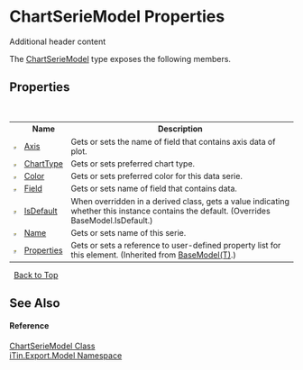 # ChartSerieModel Properties
Additional header content 

The <a href="T_iTin_Export_Model_ChartSerieModel">ChartSerieModel</a> type exposes the following members.


## Properties
&nbsp;<table><tr><th></th><th>Name</th><th>Description</th></tr><tr><td>![Public property](media/pubproperty.gif "Public property")</td><td><a href="P_iTin_Export_Model_ChartSerieModel_Axis">Axis</a></td><td>
Gets or sets the name of field that contains axis data of plot.</td></tr><tr><td>![Public property](media/pubproperty.gif "Public property")</td><td><a href="P_iTin_Export_Model_ChartSerieModel_ChartType">ChartType</a></td><td>
Gets or sets preferred chart type.</td></tr><tr><td>![Public property](media/pubproperty.gif "Public property")</td><td><a href="P_iTin_Export_Model_ChartSerieModel_Color">Color</a></td><td>
Gets or sets preferred color for this data serie.</td></tr><tr><td>![Public property](media/pubproperty.gif "Public property")</td><td><a href="P_iTin_Export_Model_ChartSerieModel_Field">Field</a></td><td>
Gets or sets name of field that contains data.</td></tr><tr><td>![Public property](media/pubproperty.gif "Public property")</td><td><a href="P_iTin_Export_Model_ChartSerieModel_IsDefault">IsDefault</a></td><td>
When overridden in a derived class, gets a value indicating whether this instance contains the default.
 (Overrides BaseModel.IsDefault.)</td></tr><tr><td>![Public property](media/pubproperty.gif "Public property")</td><td><a href="P_iTin_Export_Model_ChartSerieModel_Name">Name</a></td><td>
Gets or sets name of this serie.</td></tr><tr><td>![Public property](media/pubproperty.gif "Public property")</td><td><a href="P_iTin_Export_Model_BaseModel_1_Properties">Properties</a></td><td>
Gets or sets a reference to user-defined property list for this element.
 (Inherited from <a href="T_iTin_Export_Model_BaseModel_1">BaseModel(T)</a>.)</td></tr></table>&nbsp;
<a href="#chartseriemodel-properties">Back to Top</a>

## See Also


#### Reference
<a href="T_iTin_Export_Model_ChartSerieModel">ChartSerieModel Class</a><br /><a href="N_iTin_Export_Model">iTin.Export.Model Namespace</a><br />